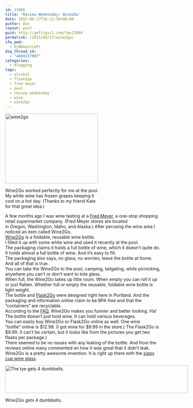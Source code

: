 ```yaml
---
id: 13966
title: 'Review Wednesday: Wine2Go'
date: 2015-06-17T16:12:50+00:00
author: Ann
layout: post
guid: http://gofitgirl.com/?p=13966
permalink: /2015/06/17/wine2go/
sfw_pwd:
  - DjNbhpstLkPc
dsq_thread_id:
  - "4669137907"
categories:
  - blogging
tags:
  - alcohol
  - flask2go
  - fred meyer
  - pool
  - review wednesday
  - wine
  - wine2go
---
```

<div id="attachment_13967" style="width: 310px" class="wp-caption alignleft">
  <a href="http://gofitgirl.com/2015/06/review-wednesday-wine2go/img_6707/" rel="attachment wp-att-13967"><img class="size-medium wp-image-13967" src="http://gofitgirl.com/wp-content/uploads/2015/06/IMG_6707-300x225.jpg" alt="wine2go" width="300" height="225" /></a>
  
  <p class="wp-caption-text">
    Wine2Go worked perfectly for me at the pool. My white wine has frozen grapes keeping it cool on a hot day. (Thanks to my friend Kate for that great idea.)
  </p>
</div>

  
A few months ago I was wine tasting at a [Fred Meyer](https://www.fredmeyer.com), a one-stop shopping retail supermarket company. (Fred Meyer stores are located in Oregon, Washington, Idaho, and Alaska.) After perusing the wine area I noticed an item called Wine2Go.  
[Wine2Go](http://wine2go.co) is a foldable, reusable wine bottle.  
I filled it up with some white wine and used it recently at the pool.  
The packaging claims it holds a full bottle of wine, which it doesn&#8217;t quite do. It holds almost a full bottle of wine. And it&#8217;s easy to fill.  
The packaging also says, no glass, no worries, leave the bottle at home.  
And all of that is true.  
You can take the Wine2Go to the pool, camping, tailgating, while picnicking, anywhere you can&#8217;t or don&#8217;t want to tote glass.  
When full, the Wine2Go takes up little room. When empty you can roll it up or just flatten. Whether full or empty the reusable, foldable wine bottle is light weight.  
The bottle and [Flask2Go](http://shop.wine2go.co/products/flask2go-the-foldable-flask) were designed right here in Portland. And the packaging and information online claim to be BPA free and that the &#8220;containers&#8221; are recyclable.  
According to the [FAQ](http://wine2go.co/faq/), Wine2Go makes you funnier and better looking. Ha!  
The bottle doesn&#8217;t just hold wine. It can hold various beverages.  
You can easily buy Wine2Go or Flask2Go online as well. One wine &#8220;bottle&#8221; online is $12.99. (I got mine for $9.99 in the store.) The Flask2Go is $9.99. (I can&#8217;t be certain, but it looks like from the pictures you get two flasks per package.)  
There seemed to be no issues with any leaking of the bottle. And from the reviews online many commented on how it was great that it didn&#8217;t leak.  
Wine2Go is a pretty awesome invention. It is right up there with the [sippy cup wine glass](http://gofitgirl.com/wp-content/uploads/2014/05/photo-182-copy-4.jpg).  


<div id="attachment_9948" style="width: 600px" class="wp-caption aligncenter">
  <a href="http://gofitgirl.com/2012/12/review-wednesday-the-tye/attachment/4/" rel="attachment wp-att-9948"><img class="size-large wp-image-9948" src="http://gofitgirl.com/wp-content/uploads/2012/11/4-1024x155.jpg" alt="The tye gets 4 dumbbells." width="590" height="89" /></a>
  
  <p class="wp-caption-text">
    Wine2Go gets 4 dumbbells.
  </p>
</div>